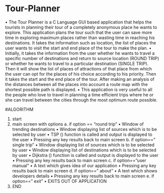 # Tour-Planner
•	The Tour Planner is a C Language GUI based application that helps the tourists in planning their tour of a completely anonymous place he wants to explore. This application plans the tour such that the user can save more time in exploring maximum places rather than wasting time in reaching his destinations.  It takes the information such as location, the list of places the user wants to visit the start and end place of the tour to make the plan.
•	Initially, it takes the information from the user whether he wants to travel a specific number of destinations and return to source location (ROUND TRIP) or whether he wants to travel to a particular destination (SINGLE TRIP). Then it will show the list of places of attractions of that place from which the user can opt for the places of his choice according to his priority. Then it takes the start and the end place of the tour. After making an analysis of the distances between all the places into account a route map with the shortest possible path is displayed.
•	This application is very useful to all the people who love to travel in planning a time efficient trips where he or she can travel between the cities through the most optimum route possible.



#ALGORITHM
       
1.	start
2.	main screen with options
a.	if option == “round trip”
•	Window of trending destinations
•	Window displaying list of sources which is to be selected by user
•	TSP () function is called and output is displayed to the user
•	Pressing any key results back to main screen 
b.	if option==” single trip”
•	Window displaying list of sources which is to be selected by user 
•	Window displaying list of destinations which is to be selected by user 
•	Dijkstra () function is called and output is displayed to the user
•	Pressing any key results back to main screen 
c.	if option==”user manual”
•	A text which gives idea of our application
•	Pressing any key results back to main screen
d.	if option==” about”
•	A text which shows developers details
•	Pressing any key results back to main screen
e.	if option==” exit”
•	EXITS OUT OF APPLICATION
3.	END

